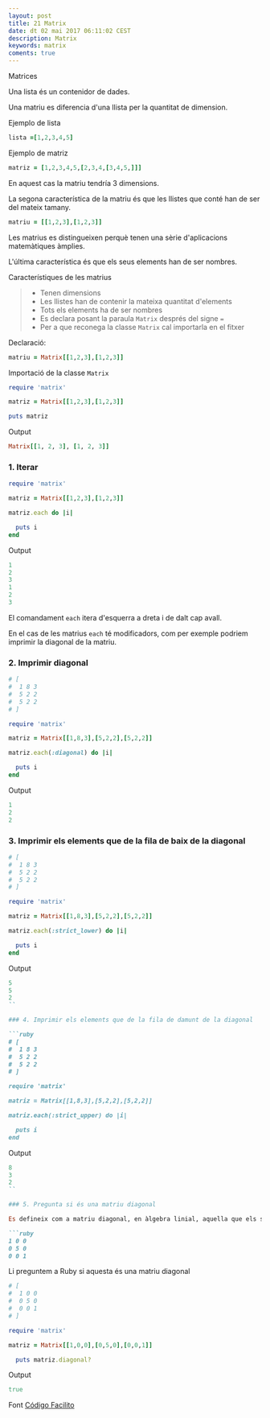 ```yaml
---
layout: post
title: 21 Matrix
date: dt 02 mai 2017 06:11:02 CEST 
description: Matrix 
keywords: matrix
coments: true
---
```


Matrices

Una lista és un contenidor de dades.

Una matriu es diferencia d'una llista per la quantitat de dimension.

Ejemplo de lista

```ruby
lista =[1,2,3,4,5]
```

Ejemplo de matriz
```ruby
matriz = [1,2,3,4,5,[2,3,4,[3,4,5,]]]
```
En aquest cas la matriu tendría 3 dimensions.

La segona característica de la matriu és que les llistes que conté han de ser del mateix tamany.

```ruby
matriu = [[1,2,3],[1,2,3]]
```

Les matrius es distingueixen perquè tenen una sèrie d'aplicacions matemàtiques àmplies.

L'última característica és que els seus elements han de ser nombres.

Característiques de les matrius

> - Tenen dimensions
> - Les llistes han de contenir la mateixa quantitat d'elements
> - Tots els elements ha de ser nombres
> - Es declara posant la paraula `Matrix` després del signe `=`
> - Per a que reconega la classe `Matrix` cal importarla en el fitxer

Declaració:

```ruby
matriu = Matrix[[1,2,3],[1,2,3]]
```

Importació de la classe `Matrix`

```ruby
require 'matrix'

matriz = Matrix[[1,2,3],[1,2,3]]

puts matriz
```

Output

```ruby
Matrix[[1, 2, 3], [1, 2, 3]]
```

### 1. Iterar

```ruby
require 'matrix'

matriz = Matrix[[1,2,3],[1,2,3]]

matriz.each do |i|

  puts i
end
```

Output

```ruby
1
2
3
1
2
3
```

El comandament `each` itera d'esquerra a dreta i de dalt cap avall.

En el cas de les matrius `each` té modificadors, com per exemple podriem imprimir la diagonal de la matriu.

### 2. Imprimir diagonal

```ruby
# [
#  1 8 3
#  5 2 2
#  5 2 2
# ]

require 'matrix'

matriz = Matrix[[1,8,3],[5,2,2],[5,2,2]]

matriz.each(:diagonal) do |i|

  puts i
end
```

Output

```ruby
1
2
2
```

### 3. Imprimir els elements que de la fila de baix de la diagonal

```ruby
# [
#  1 8 3
#  5 2 2
#  5 2 2
# ]

require 'matrix'

matriz = Matrix[[1,8,3],[5,2,2],[5,2,2]]

matriz.each(:strict_lower) do |i|

  puts i
end
```

Output

```ruby
5
5
2
``

### 4. Imprimir els elements que de la fila de damunt de la diagonal

```ruby
# [
#  1 8 3
#  5 2 2
#  5 2 2
# ]

require 'matrix'

matriz = Matrix[[1,8,3],[5,2,2],[5,2,2]]

matriz.each(:strict_upper) do |i|

  puts i
end
```

Output

```ruby
8
3
2
``

### 5. Pregunta si és una matriu diagonal

Es defineix com a matriu diagonal, en àlgebra linial, aquella que els seus elements són `0` excepte la diagonal.

```ruby
1 0 0
0 5 0
0 0 1
```

Li preguntem a Ruby si aquesta és una matriu diagonal

```ruby
# [
#  1 0 0
#  0 5 0
#  0 0 1
# ]

require 'matrix'

matriz = Matrix[[1,0,0],[0,5,0],[0,0,1]]

  puts matriz.diagonal?
```

Output

```ruby
true
```

Font [Código Facilito](https://codigofacilito.com/videos/20-curso-ruby-matrices)
